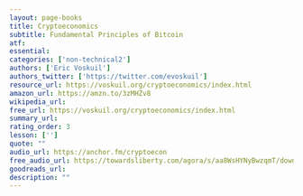 ```yaml
---
layout: page-books
title: Cryptoeconomics
subtitle: Fundamental Principles of Bitcoin
atf: 
essential: 
categories: ['non-technical2']
authors: ['Eric Voskuil']
authors_twitter: ['https://twitter.com/evoskuil']
resource_url: https://voskuil.org/cryptoeconomics/index.html
amazon_url: https://amzn.to/3zMHZv8
wikipedia_url: 
free_url: https://voskuil.org/cryptoeconomics/index.html
summary_url: 
rating_order: 3
lesson: ['']
quote: ""
audio_url: https://anchor.fm/cryptoecon
free_audio_url: https://towardsliberty.com/agora/s/aa8WsHYNyBwzqmT/download/Eric%20Voskuil%20-%20Cryptoeconomics_Fundamental%20Principles%20of%20Bitcoin.mp3
goodreads_url: 
description: ""
---
```

